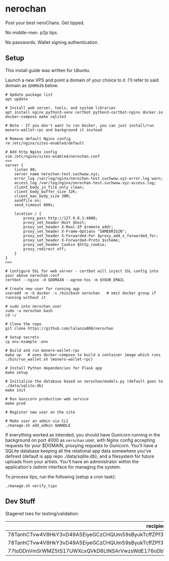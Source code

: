 # nerochan

Post your best neroChans. Get tipped.

No middle-men. p2p tips.

No passwords. Wallet signing authentication.

## Setup

This install guide was written for Ubuntu.

Launch a new VPS and point a domain of your choice to it. I'll refer to said domain as `$DOMAIN` below.

```
# Update package list
apt update

# Install web server, tools, and system libraries
apt install nginx python3-venv certbot python3-certbot-nginx docker.io docker-compose make sqlite3

# Note - If you don't want to run Docker, you can just install/run monero-wallet-rpc and background it instead

# Remove default Nginx config
rm /etc/nginx/sites-enabled/default

# Add http Nginx config
vim /etc/nginx/sites-enabled/nerochan.conf
<<<
server {
    listen 80;
    server_name nerochan-test.suchwow.xyz;
    error_log /var/log/nginx/nerochan-test.suchwow.xyz-error.log warn;
    access_log /var/log/nginx/nerochan-test.suchwow.xyz-access.log;
    client_body_in_file_only clean;
    client_body_buffer_size 32K;
    client_max_body_size 30M;
    sendfile on;
    send_timeout 600s;

    location / {
        proxy_pass http://127.0.0.1:4000;
        proxy_set_header Host $host;
        proxy_set_header X-Real-IP $remote_addr;
        proxy_set_header X-Frame-Options "SAMEORIGIN";
        proxy_set_header X-Forwarded-For $proxy_add_x_forwarded_for;
        proxy_set_header X-Forwarded-Proto $scheme;
        proxy_set_header Cookie $http_cookie;
        proxy_redirect off;
    }
}
>>>

# Configure SSL for web server - certbot will inject SSL config into your above nerochan.conf
certbot --nginx -d $DOMAIN --agree-tos -m $YOUR_EMAIL

# Create new user for running app
useradd -m -G docker -s /bin/bash nerochan   # omit docker group if running without it

# sudo into nerochan user
sudo -u nerochan bash
cd ~/

# Clone the repo
git clone https://github.com/lalanza808/nerochan

# Setup secrets
cp env-example .env

# Build and run monero-wallet-rpc
make up   # uses docker-compose to build a container image which runs ./bin/run_wallet.sh (monero-wallet-rpc)

# Install Python dependencies for Flask app
make setup

# Initialize the database based on nerochan/models.py (default goes to ./data/sqlite.db)
make init

# Run Gunicorn production web service
make prod

# Register new user on the site

# Make user an admin via CLI
./manage.sh add_admin $HANDLE
```

If everything worked as intended, you should have Gunicorn running in the background on port 4000 as `nerochan` user, with Nginx config accepting requests for your $DOMAIN, proxying requests to Gunicorn. You'll have a SQLite database keeping all the relational app data somewhere you've defined (default is app repo ./data/sqlite.db), and a filesystem for future uploads from your artists. You'll have an administrator within the application's /admin interface for managing the system.

To process tips, run the following (setup a cron task):

```
./manage.sh verify_tips
```


## Dev Stuff

Stagenet txes for testing/validation:

| recipient | tx_id | tx_key |
| --- | ---  | --- |
| 78TanhCTvw4V8HkY3vD49A5EiyeGCzCHQUm59sByukTcffZPf3QHoK8PDg8WpMUc6VGwqxTu65HvwCUfB2jZutb6NKpjArk | 077b8654dd95fdfbd6d97808e2a9ad37cf767fb2f9da4cb0e1e6427c8587f6ee | be64bd151bd01cb4f8572a3c9731d0dff726079213e9f7017957799edc46630b |
| 78TanhCTvw4V8HkY3vD49A5EiyeGCzCHQUm59sByukTcffZPf3QHoK8PDg8WpMUc6VGwqxTu65HvwCUfB2jZutb6NKpjArk | 46fd71389ed54f195d359b84897bb89b37bb8da0bbe72ef22b552c8786346805 | b683e96770c76a1a23253873ad8a2ebb1832e14d90a05fb49a9e6e22e73d630a |
| 77toDDnVmSrWMZ5tS17UWXcxQVkD6LtNSArVwzsWdE176oDbYtPTiAqExjDZWGE5KwKPY7Kd1BcWYfCnJuL2RfcqA1gzoEj | c2a6a4cb80f4adac40177d5a8d557bd2a6af71a3c6d9537fdcdab66e42274ab1 | 882fdb5aabbe0bda155860a91bc7fd02c6a000a22a1975e210442c05d18d7403 |

